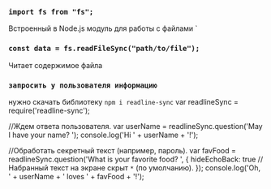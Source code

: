 ### `import fs from "fs";`
Встроенный в Node.js модуль для работы с файлами
`

### `const data = fs.readFileSync("path/to/file");`
 Читает содержимое файла


### `запросить у пользователя информацию`
нужно скачать библиотеку
`npm i readline-sync`
var readlineSync = require('readline-sync');

//Ждем ответа пользователя.
var userName = readlineSync.question('May I have your name? ');
console.log('Hi ' + userName + '!');

//Обработать секретный текст (например, пароль).
var favFood = readlineSync.question('What is your favorite food? ', {
  hideEchoBack: true //  Набранный текст на экране скрыт `*` (по умолчанию).
});
console.log('Oh, ' + userName + ' loves ' + favFood + '!');
